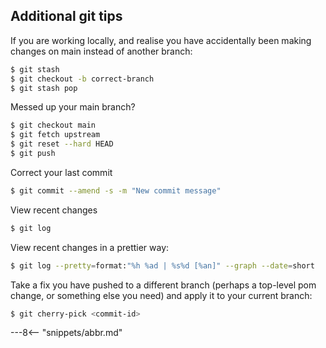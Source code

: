<!-- SPDX-License-Identifier: CC-BY-4.0 -->
<!-- Copyright Contributors to the ODPi Egeria project 2020. -->

## Additional git tips

If you are working locally, and realise you have accidentally been making changes on main instead of another branch:

```bash
$ git stash
$ git checkout -b correct-branch
$ git stash pop
```

Messed up your main branch?

```bash
$ git checkout main
$ git fetch upstream
$ git reset --hard HEAD
$ git push
```

Correct your last commit

```bash
$ git commit --amend -s -m "New commit message"
```

View recent changes

```bash
$ git log
```

View recent changes in a prettier way:

```bash
$ git log --pretty=format:"%h %ad | %s%d [%an]" --graph --date=short
```

Take a fix you have pushed to a different branch (perhaps a top-level pom change, or something else you need) and apply it to your current branch:

```bash
$ git cherry-pick <commit-id>
```
---8<-- "snippets/abbr.md"
